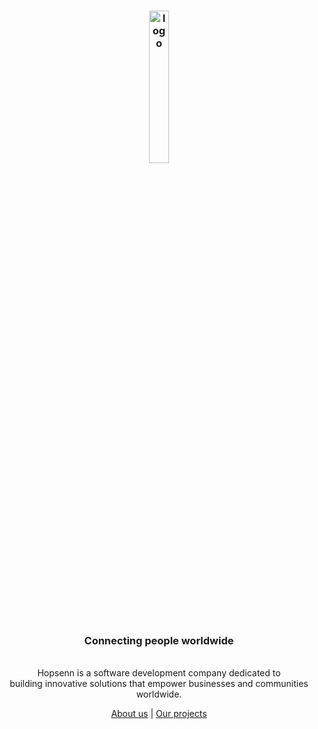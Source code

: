 <h3 align="center"><img src="https://hopsenn.com/static/assets/img/logo.png" alt="logo" width="25%"></h3>

<h3 align="center"><strong>Connecting people worldwide</strong></h4>

<p align="center">
    <br>Hopsenn is a software development company dedicated to 
    <br>building innovative solutions that empower businesses and communities worldwide.
    <br>
    <p align="center"><a href="https://hopsenn.com">About us</a> | <a href="https://github.com/orgs/hopsenn/repositories">Our projects</a><p>
</p>
